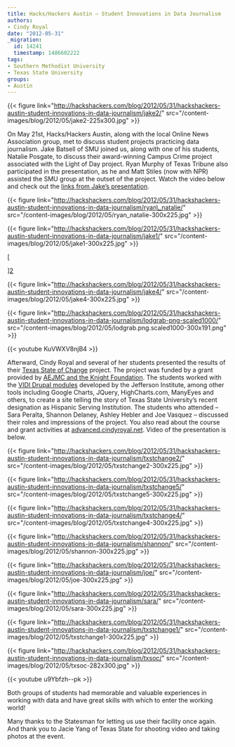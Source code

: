 ```yaml
---
title: Hacks/Hackers Austin – Student Innovations in Data Journalism
authors:
- Cindy Royal
date: "2012-05-31"
_migration:
  id: 14241
  timestamp: 1486602222
tags:
- Southern Methodist University
- Texas State University
groups:
- Austin
---
```


{{< figure link="http://hackshackers.com/blog/2012/05/31/hackshackers-austin-student-innovations-in-data-journalism/jake2/" src="/content-images/blog/2012/05/jake2-225x300.jpg" >}}

On May 21st, Hacks/Hackers Austin, along with the local Online News Association group, met to discuss student projects practicing data journalism. Jake Batsell of SMU joined us, along with one of his students, Natalie Posgate, to discuss their award-winning Campus Crime project associated with the Light of Day project. Ryan Murphy of Texas Tribune also participated in the presentation, as he and Matt Stiles (now with NPR) assisted the SMU group at the outset of the project. Watch the video below and check out the [links from Jake&#8217;s presentation][1].

{{< figure link="http://hackshackers.com/blog/2012/05/31/hackshackers-austin-student-innovations-in-data-journalism/ryan\_natalie/" src="/content-images/blog/2012/05/ryan\_natalie-300x225.jpg" >}}

{{< figure link="http://hackshackers.com/blog/2012/05/31/hackshackers-austin-student-innovations-in-data-journalism/jake1/" src="/content-images/blog/2012/05/jake1-300x225.jpg" >}}

[

][2] 

{{< figure link="http://hackshackers.com/blog/2012/05/31/hackshackers-austin-student-innovations-in-data-journalism/jake4/" src="/content-images/blog/2012/05/jake4-300x225.jpg" >}}

{{< figure link="http://hackshackers.com/blog/2012/05/31/hackshackers-austin-student-innovations-in-data-journalism/lodgrab-png-scaled1000/" src="/content-images/blog/2012/05/lodgrab.png.scaled1000-300x191.png" >}}

{{< youtube KuVWXV8njB4 >}}

Afterward, Cindy Royal and several of her students presented the results of their [Texas State of Change][3] project. The project was funded by a grant provided by [AEJMC and the Knight Foundation][4]. The students worked with the [VIDI Drupal modules][5] developed by the Jefferson Institute, among other tools including Google Charts, JQuery, HighCharts.com, ManyEyes and others, to create a site telling the story of Texas State University&#8217;s recent designation as Hispanic Serving Institution. The students who attended &#8211; Sara Peralta, Shannon Delaney, Ashley Hebler and Joe Vasquez &#8211; discussed their roles and impressions of the project. You also read about the course and grant activities at [advanced.cindyroyal.net][6]. Video of the presentation is below.

{{< figure link="http://hackshackers.com/blog/2012/05/31/hackshackers-austin-student-innovations-in-data-journalism/txstchange2/" src="/content-images/blog/2012/05/txstchange2-300x225.jpg" >}}

{{< figure link="http://hackshackers.com/blog/2012/05/31/hackshackers-austin-student-innovations-in-data-journalism/txstchange5/" src="/content-images/blog/2012/05/txstchange5-300x225.jpg" >}}

{{< figure link="http://hackshackers.com/blog/2012/05/31/hackshackers-austin-student-innovations-in-data-journalism/txstchange4/" src="/content-images/blog/2012/05/txstchange4-300x225.jpg" >}}

{{< figure link="http://hackshackers.com/blog/2012/05/31/hackshackers-austin-student-innovations-in-data-journalism/shannon/" src="/content-images/blog/2012/05/shannon-300x225.jpg" >}}

{{< figure link="http://hackshackers.com/blog/2012/05/31/hackshackers-austin-student-innovations-in-data-journalism/joe/" src="/content-images/blog/2012/05/joe-300x225.jpg" >}}

{{< figure link="http://hackshackers.com/blog/2012/05/31/hackshackers-austin-student-innovations-in-data-journalism/sara/" src="/content-images/blog/2012/05/sara-300x225.jpg" >}}

{{< figure link="http://hackshackers.com/blog/2012/05/31/hackshackers-austin-student-innovations-in-data-journalism/txstchange1/" src="/content-images/blog/2012/05/txstchange1-300x225.jpg" >}}

{{< figure link="http://hackshackers.com/blog/2012/05/31/hackshackers-austin-student-innovations-in-data-journalism/txsoc/" src="/content-images/blog/2012/05/txsoc-282x300.jpg" >}}

{{< youtube u9Ybfzh--pk >}}

Both groups of students had memorable and valuable experiences in working with data and have great skills with which to enter the working world!

Many thanks to the Statesman for letting us use their facility once again. And thank you to Jacie Yang of Texas State for shooting video and taking photos at the event.

 [1]: http://j.mp/hhona
 [2]: http://hackshackers.com/blog/2012/05/31/hackshackers-austin-student-innovations-in-data-journalism/jake2/
 [3]: http://txstateofchange.com
 [4]: http://www.aejmc.org/home/2011/11/2011-12-bridge-grant-recipients/
 [5]: http://dataviz.org
 [6]: http://advanced.cindyroyal.net